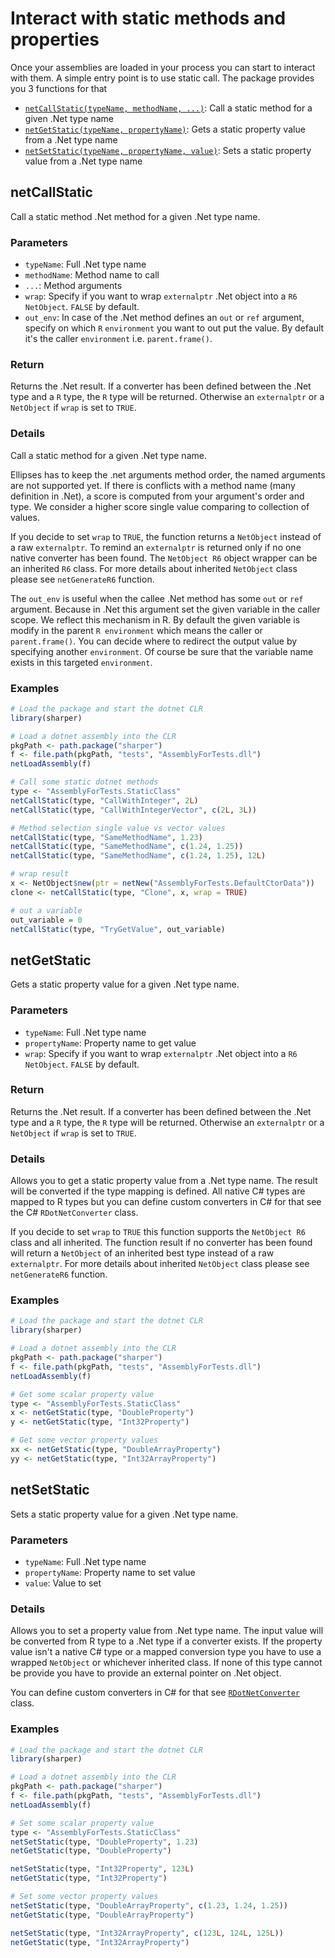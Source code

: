 # Interact with static methods and properties

Once your assemblies are loaded in your process you can start to interact with them. A simple entry point is to use static call. The package provides you 3 functions for that

* [`netCallStatic(typeName, methodName, ...)`](#netCallStatic): Call a static method for a given .Net type name
* [`netGetStatic(typeName, propertyName)`](#netGetStatic): Gets a static property value from a .Net type name
* [`netSetStatic(typeName, propertyName, value)`](#netSetStatic): Sets a static property value from a .Net type name

## netCallStatic

Call a static method .Net method for a given .Net type name.

### Parameters

- `typeName`: Full .Net type name 
- `methodName`: Method name to call
- `...`: Method arguments
- `wrap`: Specify if you want to wrap `externalptr` .Net object into a `R6` `NetObject`. `FALSE` by default.
- `out_env`: In case of the .Net method defines an `out` or `ref` argument, specify on which `R` `environment` you want to out put the value. By default it's the caller  `environment` i.e. `parent.frame()`.

### Return

Returns the .Net result. If a converter has been defined between the .Net type and a `R` type, the `R` type will be returned. Otherwise an `externalptr` or a `NetObject` if `wrap` is set to `TRUE`.

### Details

Call a static method for a given .Net type name. 

Ellipses has to keep the .net arguments method order, the named arguments are not supported yet. If there is conflicts with a method name (many definition in .Net), a score is computed from your argument's order and type. We consider a higher score single value comparing to collection of values.

If you decide to set `wrap` to `TRUE`, the function returns a `NetObject` instead of a raw `externalptr`. To remind an `externalptr` is returned only if no one native converter has been found. The `NetObject R6` object wrapper can be an inherited `R6` class. For more details about inherited `NetObject` class please see `netGenerateR6` function. 

The `out_env` is useful when the callee .Net method has some `out` or `ref` argument. Because in .Net this argument set the given variable in the caller scope. We reflect this mechanism in R. By default the given variable is modify in the parent `R environment` which means the caller or `parent.frame()`. You can decide where to redirect the output value by specifying another `environment`. Of course be sure that the variable name exists in this targeted `environment`.

### Examples

````R
# Load the package and start the dotnet CLR
library(sharper)

# Load a dotnet assembly into the CLR
pkgPath <- path.package("sharper")
f <- file.path(pkgPath, "tests", "AssemblyForTests.dll")
netLoadAssembly(f)

# Call some static dotnet methods
type <- "AssemblyForTests.StaticClass"
netCallStatic(type, "CallWithInteger", 2L)
netCallStatic(type, "CallWithIntegerVector", c(2L, 3L))

# Method selection single value vs vector values
netCallStatic(type, "SameMethodName", 1.23)
netCallStatic(type, "SameMethodName", c(1.24, 1.25))
netCallStatic(type, "SameMethodName", c(1.24, 1.25), 12L)

# wrap result
x <- NetObject$new(ptr = netNew("AssemblyForTests.DefaultCtorData"))
clone <- netCallStatic(type, "Clone", x, wrap = TRUE)

# out a variable
out_variable = 0
netCallStatic(type, "TryGetValue", out_variable)
````



## netGetStatic

Gets a static property value for a given .Net type name.

### Parameters

- `typeName`: Full .Net type name 
- `propertyName`: Property name to get value
- `wrap`: Specify if you want to wrap `externalptr` .Net object into a `R6` `NetObject`. `FALSE` by default.

### Return

Returns the .Net result. If a converter has been defined between the .Net type and a `R` type, the `R` type will be returned. Otherwise an `externalptr` or a `NetObject` if `wrap` is set to `TRUE`.

### Details

Allows you to get a static property value from a .Net type name. The result will be converted if the type mapping is defined. All native C# types are mapped to R types but you can define custom converters in C# for that see the C# `RDotNetConverter` class.

If you decide to set `wrap` to `TRUE` this function supports the `NetObject R6` class and all inherited. The function result if no converter has been found will return a `NetObject` of an inherited best type instead of a raw `externalptr`. For more details about inherited `NetObject` class please see `netGenerateR6` function. 

### Examples

````R
# Load the package and start the dotnet CLR
library(sharper)

# Load a dotnet assembly into the CLR
pkgPath <- path.package("sharper")
f <- file.path(pkgPath, "tests", "AssemblyForTests.dll")
netLoadAssembly(f)

# Get some scalar property value
type <- "AssemblyForTests.StaticClass"
x <- netGetStatic(type, "DoubleProperty")
y <- netGetStatic(type, "Int32Property")

# Get some vector property values
xx <- netGetStatic(type, "DoubleArrayProperty")
yy <- netGetStatic(type, "Int32ArrayProperty")
````



## netSetStatic

Sets a static property value for a given .Net type name.

### Parameters

- `typeName`: Full .Net type name 
- `propertyName`: Property name to set value
- `value`: Value to set

### Details

Allows you to set a property value from .Net type name. The input value will be converted from R type to a .Net type if a converter exists. If the property value isn't a native C# type or a mapped conversion type you have to use a wrapped `NetObject` or whichever inherited class. If none of this type cannot be provide you have to provide an external pointer on .Net object. 

You can define custom converters in C# for that see [`RDotNetConverter`](https://github.com/fdieulle/sharper/docs/custom-converters.md) class.

### Examples

```R
# Load the package and start the dotnet CLR
library(sharper)

# Load a dotnet assembly into the CLR
pkgPath <- path.package("sharper")
f <- file.path(pkgPath, "tests", "AssemblyForTests.dll")
netLoadAssembly(f)

# Set some scalar property value
type <- "AssemblyForTests.StaticClass"
netSetStatic(type, "DoubleProperty", 1.23)
netGetStatic(type, "DoubleProperty")

netSetStatic(type, "Int32Property", 123L)
netGetStatic(type, "Int32Property")

# Set some vector property values
netSetStatic(type, "DoubleArrayProperty", c(1.23, 1.24, 1.25))
netGetStatic(type, "DoubleArrayProperty")

netSetStatic(type, "Int32ArrayProperty", c(123L, 124L, 125L))
netGetStatic(type, "Int32ArrayProperty")
```

